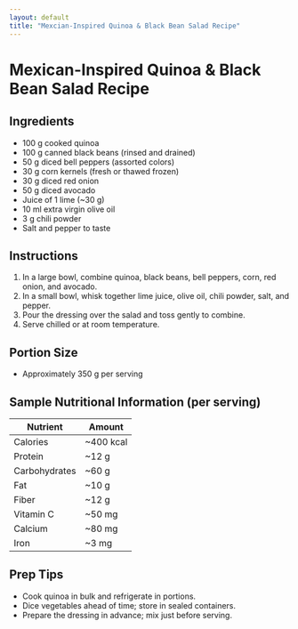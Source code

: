 ```yaml
---
layout: default
title: "Mexcian-Inspired Quinoa & Black Bean Salad Recipe"
---
```


# Mexican-Inspired Quinoa & Black Bean Salad Recipe

## Ingredients
- 100 g cooked quinoa
- 100 g canned black beans (rinsed and drained)
- 50 g diced bell peppers (assorted colors)
- 30 g corn kernels (fresh or thawed frozen)
- 30 g diced red onion
- 50 g diced avocado
- Juice of 1 lime (~30 g)
- 10 ml extra virgin olive oil
- 3 g chili powder
- Salt and pepper to taste

## Instructions
1. In a large bowl, combine quinoa, black beans, bell peppers, corn, red onion, and avocado.
2. In a small bowl, whisk together lime juice, olive oil, chili powder, salt, and pepper.
3. Pour the dressing over the salad and toss gently to combine.
4. Serve chilled or at room temperature.

## Portion Size
- Approximately 350 g per serving

## Sample Nutritional Information (per serving)

| Nutrient      | Amount    |
| ------------- | --------- |
| Calories      | ~400 kcal |
| Protein       | ~12 g     |
| Carbohydrates | ~60 g     |
| Fat           | ~10 g     |
| Fiber         | ~12 g     |
| Vitamin C     | ~50 mg    |
| Calcium       | ~80 mg    |
| Iron          | ~3 mg     |

## Prep Tips
- Cook quinoa in bulk and refrigerate in portions.
- Dice vegetables ahead of time; store in sealed containers.
- Prepare the dressing in advance; mix just before serving.

